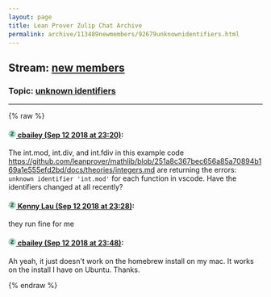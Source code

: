 ```yaml
---
layout: page
title: Lean Prover Zulip Chat Archive 
permalink: archive/113489newmembers/92679unknownidentifiers.html
---
```


## Stream: [new members](index.html)
### Topic: [unknown identifiers](92679unknownidentifiers.html)

---


{% raw %}
#### [![Click to go to Zulip](../../assets/img/zulip2.png) cbailey (Sep 12 2018 at 23:20)](https://leanprover.zulipchat.com/#narrow/stream/113489-new%20members/topic/unknown%20identifiers/near/133844874):
The int.mod, int.div, and int.fdiv in this example code https://github.com/leanprover/mathlib/blob/251a8c367bec656a85a70894b169a1e555efd2bd/docs/theories/integers.md  are returning the errors: `unknown identifier 'int.mod'` for each function in vscode. Have the identifiers changed at all recently?

#### [![Click to go to Zulip](../../assets/img/zulip2.png) Kenny Lau (Sep 12 2018 at 23:28)](https://leanprover.zulipchat.com/#narrow/stream/113489-new%20members/topic/unknown%20identifiers/near/133845385):
they run fine for me

#### [![Click to go to Zulip](../../assets/img/zulip2.png) cbailey (Sep 12 2018 at 23:48)](https://leanprover.zulipchat.com/#narrow/stream/113489-new%20members/topic/unknown%20identifiers/near/133846533):
Ah yeah, it just doesn't work on the homebrew install on my mac. It works on the install I have on Ubuntu. Thanks.


{% endraw %}

